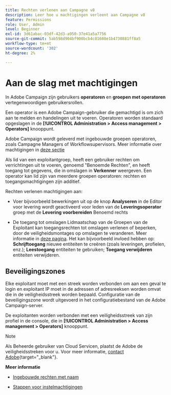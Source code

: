 ```yaml
---
title: Rechten verlenen aan Campagne v8
description: Leer hoe u machtigingen verleent aan Campagne v8
feature: Permissions
role: User, Admin
level: Beginner
exl-id: 3d61abac-03df-42d3-a950-37e41a5a7756
source-git-commit: 5ab598d904bf900bcb4c01680e1b4730881ff8a5
workflow-type: tm+mt
source-wordcount: '302'
ht-degree: 2%

---
```


# Aan de slag met machtigingen

In Adobe Campaign zijn gebruikers **operatoren** en **groepen met operatoren** vertegenwoordigen gebruikersrollen.

Een operator is een Adobe Campaign-gebruiker die gemachtigd is om zich aan te melden en handelingen uit te voeren. Operatoren worden standaard opgeslagen in de **[!UICONTROL Administration > Access management > Operators]** knooppunt.

Adobe Campaign wordt geleverd met ingebouwde groepen operatoren, zoals Campagne Managers of Workflowsupervisors. Meer informatie over machtigingen in [deze sectie](../start/gs-permissions.md)

Als lid van een exploitantgroep, heeft een gebruiker rechten om verrichtingen uit te voeren, genoemd &quot;Benoemde Rechten&quot;, en heeft toegang tot gegevens, die in omslagen in **Verkenner** weergeven. Een operator kan lid zijn van meerdere groepen operatoren: rechten en toegangsmachtigingen zijn additief.

Rechten verlenen machtigingen aan:

* Voer bijvoorbeeld bewerkingen uit op de knop **Analyseren** in de Editor voor levering wordt geactiveerd voor leden van de **Leveringsoperator** groep met de **Levering voorbereiden** Benoemd rechts

* De toegang tot omslagen Lidmaatschap van de Groepen van de Exploitant kan toegangsrechten tot omslagen verlenen of beperken, door de veiligheidsmontages op omslagen te veranderen. Meer informatie in [deze pagina](../start/folder-permissions.md). Het kan bijvoorbeeld invloed hebben op: **Schrijftoegang** nieuwe entiteiten te creëren (zoals leveringen, profielen, enz.); **Leestoegang** entiteiten te gebruiken; **Toegang verwijderen** entiteiten verwijderen.

## Beveiligingszones

Elke exploitant moet met een streek worden verbonden om aan een geval te login en exploitant IP moet in de adressen of adresreeksen worden omvat die in de veiligheidsstreek worden bepaald. Configuratie van de beveiligingszone wordt uitgevoerd in het configuratiebestand van de Adobe Campaign-server.

De exploitanten worden verbonden met een veiligheidsstreek van zijn profiel in de console, die in **[!UICONTROL Administration > Access management > Operators]** knooppunt.

>[!NOTE]
>
>Als Beheerde gebruiker van Cloud Servicen, plaatst de Adobe de veiligheidsstreken voor u. Voor meer informatie, [contact Adobe](https://helpx.adobe.com/nl/enterprise/admin-guide.html/enterprise/using/support-for-experience-cloud.ug.html){target="_blank"}.

**Meer informatie**

* [Ingebouwde rechten met naam](../start/gs-permissions.md)

* [Stappen voor instelmachtigingen](../start/manage-permissions.md)
